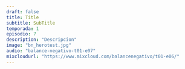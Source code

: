 ```yaml
---
draft: false
title: Title
subtitle: SubTitle
temporada: 1
episodio: 7
description: "Descripcion"
image: "bn_herotest.jpg"
audio: "balance-negativo-t01-e07"
mixcloudurl: "https://www.mixcloud.com/balancenegativo/t01-e06/"
---
```


